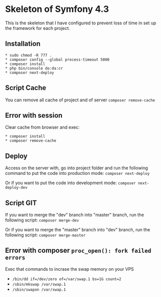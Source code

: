 Skeleton of Symfony 4.3
===================
This is the skeleton that I have configured to prevent loss of time in set up the framework for each project.

Installation
-------------
    * sudo chmod -R 777 .
    * composer config --global process-timeout 5000
    * composer install
    * php bin/console do:da:cr
    * composer next-deploy

Script Cache
-------------
You can remove all cache of project and of server ``composer remove-cache``

Error with session
-------------
Clear cache from browser and exec:

    * composer install
    * composer remove-cache
    
Deploy
-------------
Access on the server with, go into project folder and run the following command to put the code into production mode: ``composer next-deploy``

Or if you want to put the code into development mode: ``composer next-deploy-dev``

Script GIT
-------------
If you want to merge the "dev" branch into "master" branch, run the following script: ``composer merge-dev``

Or if you want to merge the "master" branch into "dev" branch, run the following script: ``composer merge-master``

Error with composer `proc_open(): fork failed errors`
-------------
Exec that commands to incrase the swap memory on your VPS
* `/bin/dd if=/dev/zero of=/var/swap.1 bs=1G count=2`
* `/sbin/mkswap /var/swap.1`
* `/sbin/swapon /var/swap.1`
